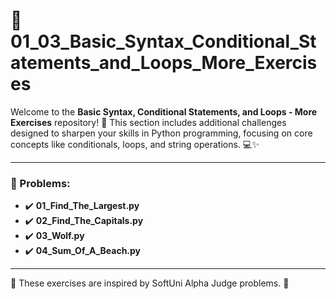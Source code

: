 # 🐍 01_03_Basic_Syntax_Conditional_Statements_and_Loops_More_Exercises

Welcome to the **Basic Syntax, Conditional Statements, and Loops - More Exercises** repository! 🎉 This section includes additional challenges designed to sharpen your skills in Python programming, focusing on core concepts like conditionals, loops, and string operations. 💻✨

---

### 📓 Problems:

- ✔️ **01_Find_The_Largest.py**
- ✔️ **02_Find_The_Capitals.py**
- ✔️ **03_Wolf.py**
- ✔️ **04_Sum_Of_A_Beach.py**

---

🚀 These exercises are inspired by SoftUni Alpha Judge problems. 👋
